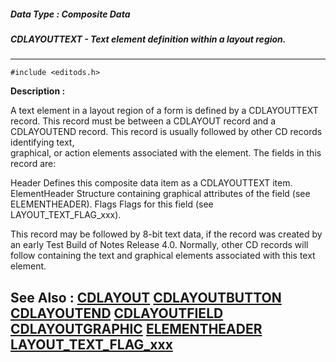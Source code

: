 ##### Data Type : Composite Data
##### CDLAYOUTTEXT - Text element definition within a layout region.
---
```
#include <editods.h>
```
**Description :**

A text element in a layout region of a form is defined by a CDLAYOUTTEXT 
record.  This record must be between a CDLAYOUT record and a CDLAYOUTEND 
record.  This record is usually followed by other CD records identifying text,  
graphical, or action elements associated with the element.  The fields in this 
record are:

Header Defines this composite data item as a CDLAYOUTTEXT item.
ElementHeader Structure containing graphical attributes of the field (see 
ELEMENTHEADER).
Flags Flags for this field (see LAYOUT_TEXT_FLAG_xxx).

This record may be followed by 8-bit text data, if the record was created by an 
early Test Build of Notes Release 4.0.  Normally, other CD records will follow 
containing the text and graphical elements associated with this text element.


**See Also :**
[CDLAYOUT](/reference/Data/CDLAYOUT)
[CDLAYOUTBUTTON](/reference/Data/CDLAYOUTBUTTON)
[CDLAYOUTEND](/reference/Data/CDLAYOUTEND)
[CDLAYOUTFIELD](/reference/Data/CDLAYOUTFIELD)
[CDLAYOUTGRAPHIC](/reference/Data/CDLAYOUTGRAPHIC)
[ELEMENTHEADER](/reference/Data/ELEMENTHEADER)
[LAYOUT_TEXT_FLAG_xxx](/reference/Symb/LAYOUT_TEXT_FLAG_xxx)
---
